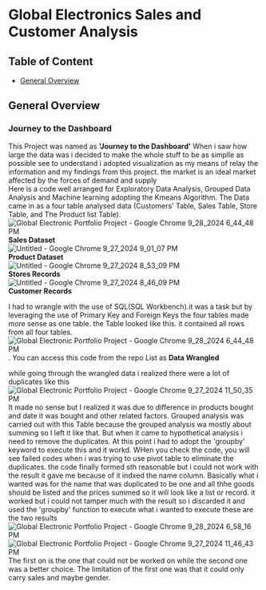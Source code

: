 # Global Electronics Sales and Customer Analysis
## Table of Content
* <a href="">General Overview</a>
## General Overview
### Journey to the Dashboard
This Project was named as __'Journey to the Dashboard'__ When i saw how large the data was i decided to make the whole stuff to be as simplle as possible see to understand
i adopted visualization as my means of relay the information and my findings from this project. the market is an ideal market affected by the forces of demand and supply<br/>
Here is a code well arranged for Exploratory Data Analysis, Grouped Data Analysis and Machine learning adopting the Kmeans Algorithm.
The Data came in as a four table analysed data (Customers' Table, Sales Table, Store Table, and The Product list Table).
![Global Electronic Portfolio Project - Google Chrome 9_28_2024 6_44_48 PM](https://github.com/user-attachments/assets/d6b4440d-2dec-42b6-8552-b570d650ced8)<br/>
**Sales Dataset**<br/>
![Untitled - Google Chrome 9_27_2024 9_01_07 PM](https://github.com/user-attachments/assets/9bfe2a29-3585-458d-b653-74fcba632e76)<br/>
**Product Dataset**<br/>
![Untitled - Google Chrome 9_27_2024 8_53_09 PM](https://github.com/user-attachments/assets/8bb1a9c4-2699-4343-a997-5141ccc7c2cb)<br/>
**Stores Records**<br/>
![Untitled - Google Chrome 9_27_2024 8_46_09 PM](https://github.com/user-attachments/assets/9c1d3e93-08ae-41c2-8884-b1623fe53068)<br/>
__Customer Records__<br/>


I had to wrangle with the use of SQL(SQL Workbench).it was a task but by leveraging the use of Primary Key and Foreign Keys the four tables made more sense as one table.
the Table looked like this. it contained all rows from all four tables.![Global Electronic Portfolio Project - Google Chrome 9_28_2024 6_44_48 PM](https://github.com/user-attachments/assets/f49878e5-67ae-4355-86dd-ae8f4a717958). You can access this code from the repo List as __Data Wrangled__

while going through the wrangled data i realized there were a lot of duplicates like this
![Global Electronic Portfolio Project - Google Chrome 9_27_2024 11_50_35 PM](https://github.com/user-attachments/assets/34ab3a86-7a89-46ac-9258-4b9c70c476e9)
It made no sense but I realized it was due to difference in products bought and date it was bought and other related factors.
Grouped analysis was carried out with this Table because the grouped analysis wa mostly about summing so I left it like that.
But when it came to hypothetical analysis i need to remove the duplicates. At this point i had to adopt the 'groupby' keyword to execute this and it workd. WHen you check the code,
you will see failed codes when i was trying to use pivot table to eliminate the dupilicates. the code finally formed sth reasonable but i could not work with the result it gave me because of it indxed the name column.
Basically what i wanted was for the name that was duplicated to be one and all thhe goods should be listed and the prices summed so it will look like a list or record. it worked but i could not tamper much with the
result so i discarded it and used the 'groupby' function to execute what i wanted to execute these are the two results
![Global Electronic Portfolio Project - Google Chrome 9_28_2024 6_58_16 PM](https://github.com/user-attachments/assets/d41aa295-71dc-4843-8b2f-559b4500de86)
![Global Electronic Portfolio Project - Google Chrome 9_27_2024 11_46_43 PM](https://github.com/user-attachments/assets/7f31f969-6443-4e0c-bf36-f5eec787897e)
The first on is the one that could not be worked on while the second one was a better choice.
The limitation of the first one was that it could only carry sales and maybe gender.


